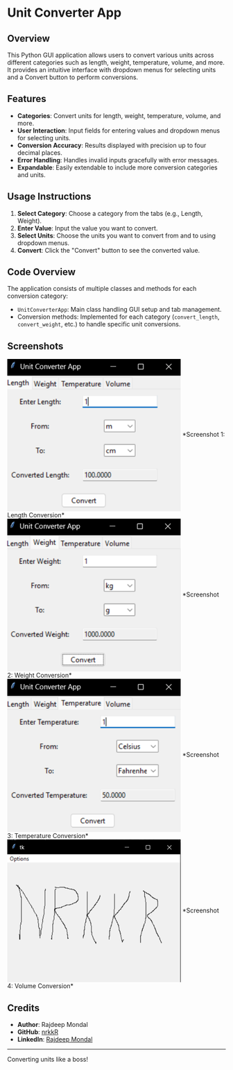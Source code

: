 # Unit Converter App

## Overview

This Python GUI application allows users to convert various units across different categories such as length, weight, temperature, volume, and more. It provides an intuitive interface with dropdown menus for selecting units and a Convert button to perform conversions.

## Features

- **Categories**: Convert units for length, weight, temperature, volume, and more.
- **User Interaction**: Input fields for entering values and dropdown menus for selecting units.
- **Conversion Accuracy**: Results displayed with precision up to four decimal places.
- **Error Handling**: Handles invalid inputs gracefully with error messages.
- **Expandable**: Easily extendable to include more conversion categories and units.

## Usage Instructions

1. **Select Category**: Choose a category from the tabs (e.g., Length, Weight).
2. **Enter Value**: Input the value you want to convert.
3. **Select Units**: Choose the units you want to convert from and to using dropdown menus.
4. **Convert**: Click the "Convert" button to see the converted value.

## Code Overview

The application consists of multiple classes and methods for each conversion category:

- `UnitConverterApp`: Main class handling GUI setup and tab management.
- Conversion methods: Implemented for each category (`convert_length`, `convert_weight`, etc.) to handle specific unit conversions.

## Screenshots

<img align="center" alt="coding" width="400" src="https://github.com/nrkkR/Python_Unit-Converter/blob/main/unit%20converter%20py%201.png">
*Screenshot 1: Length Conversion*

<img align="center" alt="coding" width="400" src="https://github.com/nrkkR/Python_Unit-Converter/blob/main/unit%20converter%20py%202.png">
*Screenshot 2: Weight Conversion*

<img align="center" alt="coding" width="400" src="https://github.com/nrkkR/Python_Unit-Converter/blob/main/unit%20converter%20py%203.png">
*Screenshot 3: Temperature Conversion*

<img align="center" alt="coding" width="400" src="https://github.com/nrkkR/Python_Basic-MS-Paint-Clone/blob/main/ms%20paint%20clone%20py.png">
*Screenshot 4: Volume Conversion*

## Credits

- **Author**: Rajdeep Mondal
- **GitHub**: [nrkkR](https://github.com/nrkkR)
- **LinkedIn**: [Rajdeep Mondal](https://www.linkedin.com/in/rajdeep-mondal)

---

Converting units like a boss!

